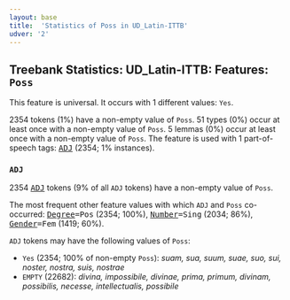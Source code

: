 ```yaml
---
layout: base
title:  'Statistics of Poss in UD_Latin-ITTB'
udver: '2'
---
```


## Treebank Statistics: UD_Latin-ITTB: Features: `Poss`

This feature is universal.
It occurs with 1 different values: `Yes`.

2354 tokens (1%) have a non-empty value of `Poss`.
51 types (0%) occur at least once with a non-empty value of `Poss`.
5 lemmas (0%) occur at least once with a non-empty value of `Poss`.
The feature is used with 1 part-of-speech tags: <tt><a href="la_ittb-pos-ADJ.html">ADJ</a></tt> (2354; 1% instances).

### `ADJ`

2354 <tt><a href="la_ittb-pos-ADJ.html">ADJ</a></tt> tokens (9% of all `ADJ` tokens) have a non-empty value of `Poss`.

The most frequent other feature values with which `ADJ` and `Poss` co-occurred: <tt><a href="la_ittb-feat-Degree.html">Degree</a></tt><tt>=Pos</tt> (2354; 100%), <tt><a href="la_ittb-feat-Number.html">Number</a></tt><tt>=Sing</tt> (2034; 86%), <tt><a href="la_ittb-feat-Gender.html">Gender</a></tt><tt>=Fem</tt> (1419; 60%).

`ADJ` tokens may have the following values of `Poss`:

* `Yes` (2354; 100% of non-empty `Poss`): <em>suam, sua, suum, suae, suo, sui, noster, nostra, suis, nostrae</em>
* `EMPTY` (22682): <em>divina, impossibile, divinae, prima, primum, divinam, possibilis, necesse, intellectualis, possibile</em>

